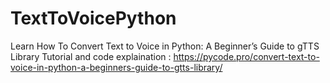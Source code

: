 # TextToVoicePython

Learn How To Convert Text to Voice in Python: A Beginner’s Guide to gTTS Library
Tutorial and code explaination : https://pycode.pro/convert-text-to-voice-in-python-a-beginners-guide-to-gtts-library/

